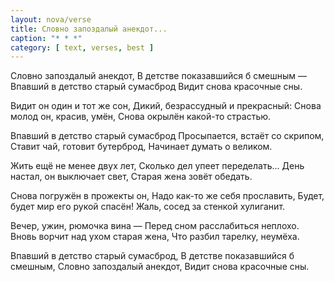 ```yaml
---
layout: nova/verse
title: Словно запоздалый анекдот...
caption: "* * *"
category: [ text, verses, best ]
---
```

Словно запоздалый анекдот,
В детстве показавшийся б смешным —
Впавший в детство старый сумасброд
Видит снова красочные сны.

Видит он один и тот же сон,
Дикий, безрассудный и прекрасный:
Снова молод он, красив, умён,
Снова окрылён какой-то страстью.

Впавший в детство старый сумасброд
Просыпается, встаёт со скрипом,
Ставит чай, готовит бутерброд,
Начинает думать о великом.

Жить ещё не менее двух лет,
Сколько дел упеет переделать...
День настал, он выключает свет,
Старая жена зовёт обедать.

Снова погружён в прожекты он,
Надо как-то же себя прославить,
Будет, будет мир его рукой спасён!
Жаль, сосед за стенкой хулиганит.

Вечер, ужин, рюмочка вина —
Перед сном расслабиться неплохо.
Вновь ворчит над ухом старая жена,
Что разбил тарелку, неумёха.

Впавший в детство старый сумасброд,
В детстве показавшийся б смешным,
Словно запоздалый анекдот,
Видит снова красочные сны.
